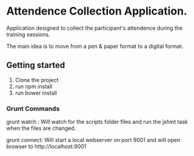 # Attendence Collection Application.
Application designed to collect the participant's attendence during the training sessions. 

The main idea is to move from a pen & paper format to a digital format.

## Getting started

1. Clone the project
2. run npm install
3. run bower install	


### Grunt Commands
grunt watch : Will watch for the scripts folder files and run the jshint task when the files are changed.

grunt connect: Will start a local webserver on port 9001 and will open browser to http://localhost:9001

